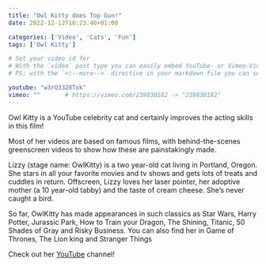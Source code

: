 ```yaml
---
title: "Owl Kitty does Top Gun!"
date: 2022-12-12T16:23:40+01:00

categories: ['Video', 'Cats', 'Fun']
tags: ['Owl Kitty']

# Set your video id for
# With the `video` post type you can easily embed YouTube- or Vimeo-Videos. Alternatively, you can use an image for your post via the `featuredImage` option.
# PS: with the `<!--more-->` directive in your markdown file you can set your "Continue reading" breakpoint manually.

youtube: "w3rQ3328Tok"
vimeo: ""       # https://vimeo.com/239830182 -> "239830182"
---
```

Owl Kitty is a YouTube celebrity cat and certainly improves the acting skills in this film!

Most of her videos are based on famous films, with behind-the-scenes greenscreen videos to show how these are painstakingly made.

<!--more-->

Lizzy (stage name: OwlKitty) is a two year-old cat living in Portland, Oregon. She stars in all your favorite movies and tv shows and gets lots of treats and cuddles in return. Offscreen, Lizzy loves her laser pointer, her adoptive mother (a 10 year-old tabby) and the taste of cream cheese. She’s never caught a bird.

So far, OwlKitty has made appearances in such classics as Star Wars, Harry Potter, Jurassic Park, How to Train your Dragon, The Shining, Titanic, 50 Shades of Gray and Risky Business. You can also find her in Game of Thrones, The Lion king and Stranger Things

Check out her [YouTube](https://www.youtube.com/@OwlKitty) channel!

